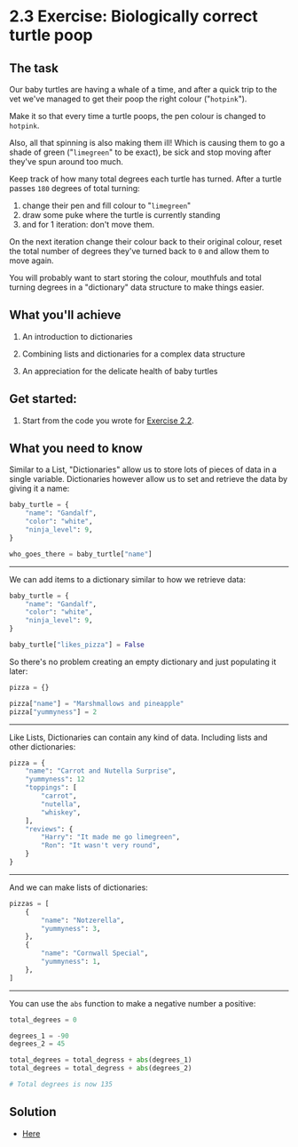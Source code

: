 # 2.3 Exercise: Biologically correct turtle poop

## The task

Our baby turtles are having a whale of a time, and after a quick trip to the vet we've
managed to get their poop the right colour ("`hotpink`").

Make it so that every time a turtle poops, the pen colour is changed to `hotpink`.

Also, all that spinning is also making them ill! Which is causing them to go a shade
of green ("`limegreen`" to be exact), be sick and stop moving after they've spun around
too much.

Keep track of how many total degrees each turtle has turned. After a turtle passes `180`
degrees of total turning:

1) change their pen and fill colour to "`limegreen`"
2) draw some puke where the turtle is currently standing
3) and for 1 iteration: don't move them.

On the next iteration change their colour back to their original colour, reset the total
number of degrees they've turned back to `0` and allow them to move again.

You will probably want to start storing the colour, mouthfuls and total turning degrees
in a "dictionary" data structure to make things easier.


## What you'll achieve

1) An introduction to dictionaries

2) Combining lists and dictionaries for a complex data structure

3) An appreciation for the delicate health of baby turtles


## Get started:

1) Start from the code you wrote for [Exercise 2.2](2.2-exercise.md).


## What you need to know

Similar to a List, "Dictionaries" allow us to store lots of pieces of data in a single
variable. Dictionaries however allow us to set and retrieve the data by giving it a
name:

```python
baby_turtle = {
    "name": "Gandalf",
    "color": "white",
    "ninja_level": 9,
}

who_goes_there = baby_turtle["name"]
```

---

We can add items to a dictionary similar to how we retrieve data:


```python
baby_turtle = {
    "name": "Gandalf",
    "color": "white",
    "ninja_level": 9,
}

baby_turtle["likes_pizza"] = False
```

So there's no problem creating an empty dictionary and just populating it later:

```python
pizza = {}

pizza["name"] = "Marshmallows and pineapple"
pizza["yummyness"] = 2
```

---

Like Lists, Dictionaries can contain any kind of data. Including lists and other
dictionaries:

```python
pizza = {
    "name": "Carrot and Nutella Surprise",
    "yummyness": 12
    "toppings": [
        "carrot",
        "nutella",
        "whiskey",
    ],
    "reviews": {
        "Harry": "It made me go limegreen",
        "Ron": "It wasn't very round",
    }
}
```

---

And we can make lists of dictionaries:

```python
pizzas = [
    {
        "name": "Notzerella",
        "yummyness": 3,
    },
    {
        "name": "Cornwall Special",
        "yummyness": 1,
    },
]
```

---

You can use the `abs` function to make a negative number a positive:

```python
total_degrees = 0

degrees_1 = -90
degrees_2 = 45

total_degrees = total_degress + abs(degrees_1)
total_degrees = total_degress + abs(degrees_2)

# Total degrees is now 135
```

## Solution

* [Here](2.3-solution.md)
